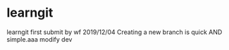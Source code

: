 # learngit
learngit
first submit by wf 2019/12/04
Creating a new branch is quick AND simple.aaa
modify dev
